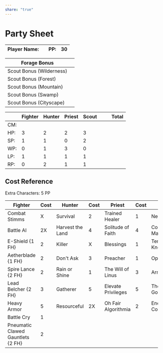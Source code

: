 ```yaml
---  
share: "true"  
---  
```

  
# Party Sheet  
  
| Player Name: |  | PP: | 30 |  
| ---- | ---- | ---- | ---- |  
  
| Forage Bonus |  |  
| ---- | ---- |  
| Scout Bonus (Wilderness) |  |  
| Scout Bonus (Forest) |  |  
| Scout Bonus (Mountain) |  |  
| Scout Bonus (Swamp) |  |  
| Scout Bonus (Cityscape) |  |  
  
|  | Fighter | Hunter | Priest | Scout |  |  | Total |  
| ---- | ---- | ---- | ---- | ---- | ---- | ---- | ---- |  
| CM: |  |  |  |  |  |  |  |  
| HP: | 3 | 2 | 2 | 3 |  |  |  |  
| SP: | 1 | 1 | 0 | 2 |  |  |  |  
| WP: | 0 | 1 | 3 | 0 |  |  |  |  
| LP: | 1 | 1 | 1 | 1 |  |  |  |  
| RP: | 0 | 2 | 1 | 1 |  |  |  |  
  
## Cost Reference  
  
Extra Characters: 5 PP  
  
| Fighter | Cost | Hunter | Cost | Priest | Cost | Scout | Cost |  
| ---- | ---- | ---- | ---- | ---- | ---- | ---- | ---- |  
| Combat Stimms | X | Survival | 2 | Trained Healer | 1 | Never Lost | 2 |  
| Battle AI | 2X | Harvest the Land | 4 | Solitude of Faith | 4 | Covert Maneuver | 4 |  
| E-Shield {1 FH} | 2 | Killer | X | Blessings | 1 | Terrain Knowledge | 1 |  
| Aetherblade {1 FH} | 2 | Don't Ask | 3 | Preacher | 1 | Opporunist | 2 |  
| Spire Lance {2 FH} | 2 | Rain or Shine | 1 | The Will of Linus | 3 | Army Scout | X |  
| Lead Belcher {2 FH} | 3 | Gatherer | 5 | Elevate Privileges | 5 | The Only Good Bug . . . | 1 |  
| Heavy Armor | 5 | Resourceful | 2X | Oh Fair Algorithmia | 2 | Energy Conservation | 2X |  
| Battle Cry | 1 |  |  |  |  |  |  |  
| Pneumatic Clawed Gauntlets {2 FH} | 2 |  |  |  |  |  |  |